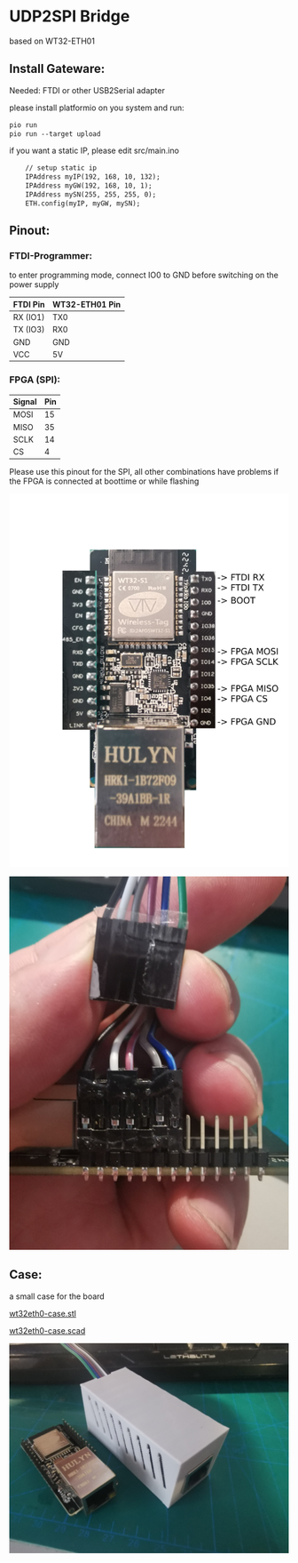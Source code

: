 # UDP2SPI Bridge

based on WT32-ETH01

## Install Gateware:

Needed: FTDI or other USB2Serial adapter

please install platformio on you system and run:

```
pio run
pio run --target upload
```

if you want a static IP, please edit src/main.ino
```
    // setup static ip
    IPAddress myIP(192, 168, 10, 132);
    IPAddress myGW(192, 168, 10, 1);
    IPAddress mySN(255, 255, 255, 0);
    ETH.config(myIP, myGW, mySN);
```



## Pinout:

### FTDI-Programmer:

to enter programming mode, connect IO0 to GND before switching on the power supply

| FTDI Pin | WT32-ETH01 Pin |
| --- | --- |
| RX (IO1) | TX0 |
| TX (IO3) | RX0 |
| GND | GND |
| VCC | 5V |

### FPGA (SPI):

| Signal | Pin |
| --- | --- |
| MOSI | 15 |
| MISO | 35 |
| SCLK | 14 |
| CS | 4 |

Please use this pinout for the SPI, all other combinations have problems if the FPGA is connected at boottime or while flashing

![Pinout](pinout.jpg?raw=true "Pinout")

![jumperwires](wt32-eth01-jumperwires.jpg?raw=true "jumperwires")


## Case:

a small case for the board

[wt32eth0-case.stl](wt32eth0-case.stl)

[wt32eth0-case.scad](wt32eth0-case.scad)

![CAse](wt32eth0-case.jpg?raw=true "Case")

